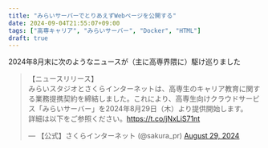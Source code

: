 ```yaml
---
title: "みらいサーバーでとりあえずWebページを公開する"
date: 2024-09-04T21:55:07+09:00
tags: ["高専キャリア", "みらいサーバー", "Docker", "HTML"]
draft: true
---
```


2024年8月末に次のようなニュースが（主に高専界隈に）駆け巡りました

<blockquote class="twitter-tweet"><p lang="ja" dir="ltr">【ニュースリリース】<br>みらいスタジオとさくらインターネットは、高専生のキャリア教育に関する業務提携契約を締結しました。これにより、高専生向けクラウドサービス「みらいサーバー」を2024年8月29日（木）より提供開始します。<br>詳細は以下をご参照ください。<a href="https://t.co/jNxLiS71nt">https://t.co/jNxLiS71nt</a></p>&mdash; 【公式】さくらインターネット (@sakura_pr) <a href="https://twitter.com/sakura_pr/status/1829007334296957153?ref_src=twsrc%5Etfw">August 29, 2024</a></blockquote> <script async src="https://platform.twitter.com/widgets.js" charset="utf-8"></script>